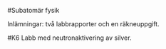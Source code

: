 #Subatomär fysik

Inlämningar: två labbrapporter och en räkneuppgift.

#K6
Labb med neutronaktivering av silver.